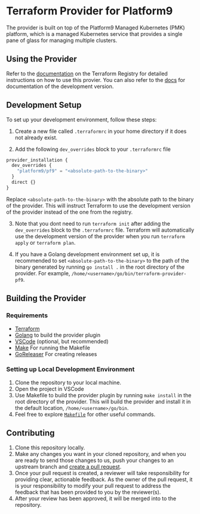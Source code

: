 # Terraform Provider for Platform9

The provider is built on top of the Platform9 Managed Kubernetes (PMK) platform, which is a managed Kubernetes service that provides a single pane of glass for managing multiple clusters.

## Using the Provider

Refer to the [documentation](https://registry.terraform.io/providers/platform9/pf9/latest/docs) on the Terraform Registry for detailed instructions on how to use this provier. You can also refer to the [docs](./docs/) for documentation of the development version.

## Development Setup

To set up your development environment, follow these steps:

1. Create a new file called `.terraformrc` in your home directory if it does not already exist.

2. Add the following `dev_overrides` block to your `.terraformrc` file

```terraform
provider_installation {
  dev_overrides {
    "platform9/pf9" = "<absolute-path-to-the-binary>"
  }
  direct {}
}
```
Replace `<absolute-path-to-the-binary>` with the absolute path to the binary of the provider. This will instruct Terraform to use the development version of the provider instead of the one from the registry.

3. Note that you dont need to run `terraform init` after adding the `dev_overrides` block to the `.terraformrc` file. Terraform will automatically use the development version of the provider when you run `terraform apply` or `terraform plan`.

4. If you have a Golang development environment set up, it is recommended to set `<absolute-path-to-the-binary>` to the path of the binary generated by running `go install .` in the root directory of the provider. For example, `/home/<username>/go/bin/terraform-provider-pf9`.

## Building the Provider

### Requirements

- [Terraform](https://www.terraform.io/downloads.html)
- [Golang](https://golang.org/doc/install) to build the provider plugin
- [VSCode](https://code.visualstudio.com/download) (optional, but recommended)
- [Make](https://www.gnu.org/software/make/) For running the Makefile
- [GoReleaser](https://goreleaser.com/install/) For creating releases

### Setting up Local Development Environment

1. Clone the repository to your local machine.
2. Open the project in VSCode
3. Use Makefile to build the provider plugin by running `make install` in the root directory of the provider. This will build the provider and install it in the default location, `/home/<username>/go/bin`.
4. Feel free to explore [`Makefile`](./Makefile) for other useful commands.

## Contributing

1. Clone this repository locally.
2. Make any changes you want in your cloned repository, and when you are ready to send those changes to us, push your changes to an upstream branch and [create a pull request](https://help.github.com/articles/creating-a-pull-request/).
3. Once your pull request is created, a reviewer will take responsibility for providing clear, actionable feedback. As the owner of the pull request, it is your responsibility to modify your pull request to address the feedback that has been provided to you by the reviewer(s).
4. After your review has been approved, it will be merged into to the repository.